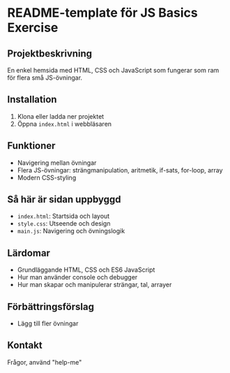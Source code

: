 # README-template för JS Basics Exercise

## Projektbeskrivning
En enkel hemsida med HTML, CSS och JavaScript som fungerar som ram för flera små JS-övningar.

## Installation
1. Klona eller ladda ner projektet
2. Öppna `index.html` i webbläsaren

## Funktioner
- Navigering mellan övningar
- Flera JS-övningar: strängmanipulation, aritmetik, if-sats, for-loop, array
- Modern CSS-styling

## Så här är sidan uppbyggd
- `index.html`: Startsida och layout
- `style.css`: Utseende och design
- `main.js`: Navigering och övningslogik

## Lärdomar
- Grundläggande HTML, CSS och ES6 JavaScript
- Hur man använder console och debugger
- Hur man skapar och manipulerar strängar, tal, arrayer

## Förbättringsförslag
- Lägg till fler övningar


## Kontakt
Frågor, använd "help-me"
